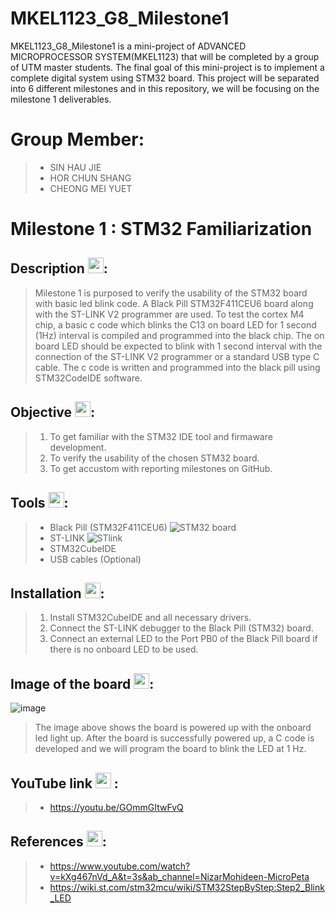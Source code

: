# MKEL1123_G8_Milestone1 

MKEL1123_G8_Milestone1 is a mini-project of ADVANCED MICROPROCESSOR SYSTEM(MKEL1123) that will be completed by a group of UTM master students. The final goal of this mini-project is to implement a complete digital system using STM32 board. This project will be separated into 6 different milestones and in this repository, we will be focusing on the milestone 1 deliverables.

# Group Member:
> - SIN HAU JIE 
> - HOR CHUN SHANG
> - CHEONG MEI YUET 

# Milestone 1 : STM32 Familiarization 

## Description <img src= "https://user-images.githubusercontent.com/45865379/168462608-a1b06cee-bb4d-4be5-b836-d714153c4c0f.png" width="25" height="25">:
> Milestone 1 is purposed to verify the usability of the STM32 board with basic led blink code. A Black Pill STM32F411CEU6 board along with the ST-LINK V2 programmer are used. To test the cortex M4 chip, a basic c code which blinks the C13 on board LED for 1 second (1Hz) interval is compiled and programmed into the black chip. The on board LED should be expected to blink with 1 second interval with the connection of the ST-LINK V2 programmer or a standard USB type C cable. The c code is written and programmed into the black pill using STM32CodeIDE software.  

## Objective <img src= "https://user-images.githubusercontent.com/45865379/168462578-eb967319-b4d0-4b30-9f85-dff5dd5dbc51.png" width="25" height="25">:
> 1. To get familiar with the STM32 IDE tool and firmaware development.
> 2. To verify the usability of the chosen STM32 board.
> 3. To get accustom with reporting milestones on GitHub.

## Tools <img src= "https://user-images.githubusercontent.com/45865379/168462520-36c43467-2e6a-490a-bc73-97718746e810.png" width="25" height="25">:

> - Black Pill (STM32F411CEU6)
   ![STM32 board](https://user-images.githubusercontent.com/43127923/168484496-1c579d80-2780-4d89-a25e-1528c6f6a567.jpeg)
> - ST-LINK
   ![STlink](https://user-images.githubusercontent.com/43127923/168484459-5615faba-0774-4376-af45-6eedd8631bbd.jpeg)
> - STM32CubeIDE 
> - USB cables (Optional)

## Installation <img src= "https://user-images.githubusercontent.com/43127923/168483419-f4ee28e3-7ccb-4fe0-9474-4dbfe7ac460d.png" width="25" height="25">: 
> 1. Install STM32CubeIDE and all necessary drivers.
> 2. Connect the ST-LINK debugger to the Black Pill (STM32) board.
> 3. Connect an external LED to the Port PB0 of the Black Pill board if there is no onboard LED to be used.

## Image of the board <img src= "https://user-images.githubusercontent.com/45865379/168462315-d77f724f-cd3c-4fa1-aa57-307de5195c1c.png" width="25" height="25">:
![image](https://user-images.githubusercontent.com/45865379/168460083-41721760-5304-4927-95de-9f458c13acdd.png)
>The image above shows the board is powered up with the onboard led light up. After the board is successfully powered up, a C code is developed and we will program the board to blink the LED at 1 Hz.
## YouTube link <img src= "https://user-images.githubusercontent.com/45865379/168462426-274bd5cd-7767-42ee-b1c2-61a3c919d559.png" width="25" height="25"> : 
> - https://youtu.be/GOmmGItwFvQ

## References <img src= "https://user-images.githubusercontent.com/43127923/168483161-affd204b-4baf-4c14-890d-1eb46fc409bc.png" width="25" height="25">: 
> - https://www.youtube.com/watch?v=kXg467nVd_A&t=3s&ab_channel=NizarMohideen-MicroPeta
> - https://wiki.st.com/stm32mcu/wiki/STM32StepByStep:Step2_Blink_LED
